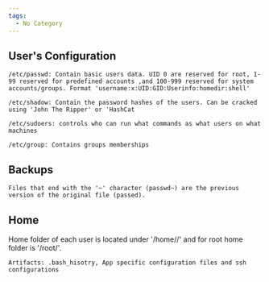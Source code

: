 ```yaml
---
tags:
  - No Category
---
```

## User's Configuration

    /etc/passwd: Contain basic users data. UID 0 are reserved for root, 1-99 reserved for predefined accounts ,and 100-999 reserved for system accounts/groups. Format 'username:x:UID:GID:Userinfo:homedir:shell'

    /etc/shadow: Contain the password hashes of the users. Can be cracked using 'John The Ripper' or 'HashCat

    /etc/sudoers: controls who can run what commands as what users on what machines

    /etc/group: Contains groups memberships

## Backups

    Files that end with the '~' character (passwd~) are the previous version of the original file (passed).

## Home

Home folder of each user is located under '/home/<username>/' and for
root home folder is '/root/'.

    Artifacts: .bash_hisotry, App specific configuration files and ssh configurations